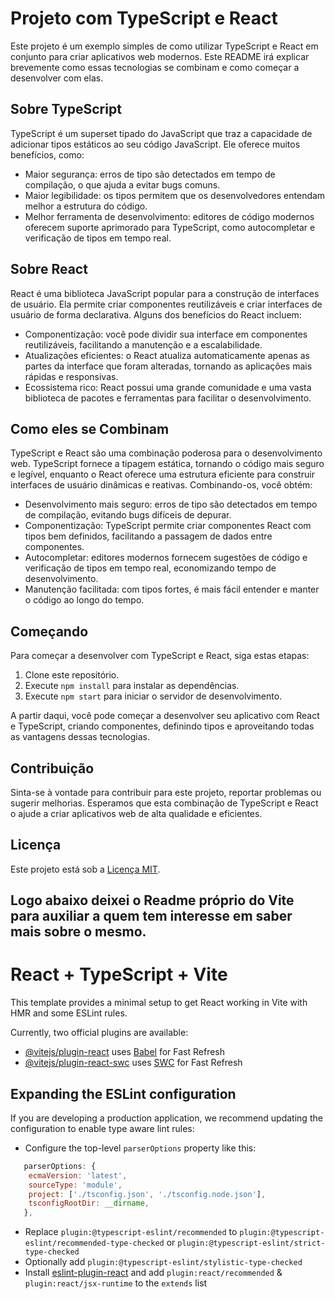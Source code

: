 # Projeto com TypeScript e React

Este projeto é um exemplo simples de como utilizar TypeScript e React em conjunto para criar aplicativos web modernos. Este README irá explicar brevemente como essas tecnologias se combinam e como começar a desenvolver com elas.

## Sobre TypeScript

TypeScript é um superset tipado do JavaScript que traz a capacidade de adicionar tipos estáticos ao seu código JavaScript. Ele oferece muitos benefícios, como:

- Maior segurança: erros de tipo são detectados em tempo de compilação, o que ajuda a evitar bugs comuns.
- Maior legibilidade: os tipos permitem que os desenvolvedores entendam melhor a estrutura do código.
- Melhor ferramenta de desenvolvimento: editores de código modernos oferecem suporte aprimorado para TypeScript, como autocompletar e verificação de tipos em tempo real.

## Sobre React

React é uma biblioteca JavaScript popular para a construção de interfaces de usuário. Ela permite criar componentes reutilizáveis e criar interfaces de usuário de forma declarativa. Alguns dos benefícios do React incluem:

- Componentização: você pode dividir sua interface em componentes reutilizáveis, facilitando a manutenção e a escalabilidade.
- Atualizações eficientes: o React atualiza automaticamente apenas as partes da interface que foram alteradas, tornando as aplicações mais rápidas e responsivas.
- Ecossistema rico: React possui uma grande comunidade e uma vasta biblioteca de pacotes e ferramentas para facilitar o desenvolvimento.

## Como eles se Combinam

TypeScript e React são uma combinação poderosa para o desenvolvimento web. TypeScript fornece a tipagem estática, tornando o código mais seguro e legível, enquanto o React oferece uma estrutura eficiente para construir interfaces de usuário dinâmicas e reativas. Combinando-os, você obtém:

- Desenvolvimento mais seguro: erros de tipo são detectados em tempo de compilação, evitando bugs difíceis de depurar.
- Componentização: TypeScript permite criar componentes React com tipos bem definidos, facilitando a passagem de dados entre componentes.
- Autocompletar: editores modernos fornecem sugestões de código e verificação de tipos em tempo real, economizando tempo de desenvolvimento.
- Manutenção facilitada: com tipos fortes, é mais fácil entender e manter o código ao longo do tempo.

## Começando

Para começar a desenvolver com TypeScript e React, siga estas etapas:

1. Clone este repositório.
2. Execute `npm install` para instalar as dependências.
3. Execute `npm start` para iniciar o servidor de desenvolvimento.

A partir daqui, você pode começar a desenvolver seu aplicativo com React e TypeScript, criando componentes, definindo tipos e aproveitando todas as vantagens dessas tecnologias.

## Contribuição

Sinta-se à vontade para contribuir para este projeto, reportar problemas ou sugerir melhorias. Esperamos que esta combinação de TypeScript e React o ajude a criar aplicativos web de alta qualidade e eficientes.

## Licença

Este projeto está sob a [Licença MIT](LICENSE).

## Logo abaixo deixei o Readme próprio do Vite para auxiliar a quem tem interesse em saber mais sobre o mesmo.

# React + TypeScript + Vite

This template provides a minimal setup to get React working in Vite with HMR and some ESLint rules.

Currently, two official plugins are available:

- [@vitejs/plugin-react](https://github.com/vitejs/vite-plugin-react/blob/main/packages/plugin-react/README.md) uses [Babel](https://babeljs.io/) for Fast Refresh
- [@vitejs/plugin-react-swc](https://github.com/vitejs/vite-plugin-react-swc) uses [SWC](https://swc.rs/) for Fast Refresh

## Expanding the ESLint configuration

If you are developing a production application, we recommend updating the configuration to enable type aware lint rules:

- Configure the top-level `parserOptions` property like this:

```js
   parserOptions: {
    ecmaVersion: 'latest',
    sourceType: 'module',
    project: ['./tsconfig.json', './tsconfig.node.json'],
    tsconfigRootDir: __dirname,
   },
```

- Replace `plugin:@typescript-eslint/recommended` to `plugin:@typescript-eslint/recommended-type-checked` or `plugin:@typescript-eslint/strict-type-checked`
- Optionally add `plugin:@typescript-eslint/stylistic-type-checked`
- Install [eslint-plugin-react](https://github.com/jsx-eslint/eslint-plugin-react) and add `plugin:react/recommended` & `plugin:react/jsx-runtime` to the `extends` list
